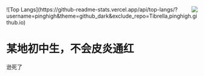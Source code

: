<img align="right" src="https://github-readme-stats.vercel.app/api?username=Pinghigh&show_icons=true&theme=github_dark&locale=cn" />
![Top Langs](https://github-readme-stats.vercel.app/api/top-langs/?username=pinghigh&theme=github_dark&exclude_repo=Tibrella,pinghigh.github.io)

# 某地初中生，不会皮炎通红

逊死了
